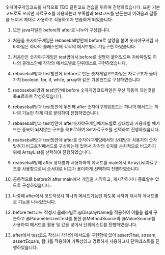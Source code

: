 숫자야구게임코드를 시작으로 TDD 클린코드 연습을 위하여 진행하였습니다. 또한 기본코드로도 쓰지만 자료구조를 사용하는데 부족함과  test코드를 만든는데 어려움과 갈증을 느껴서 제대로 사용하고 적용하고자 연습하게 되었습니다.

1) 모든 java파일은 before와 after로 나누어 구성됩니다.

2) 처음을 숫자야구게임은 rebaseball방안에 before로 설명을 붙여 숫자야구게임 자바파일은 하나의 클래스안에 각각의 메서드별로 기능구현 하였습니다.

3) 처음만든 숫자야구게임은 test방에서 before로 설명이 붙어있으며 자바파일도 하나의 클래스안에 각각의 메서드별로 단위테스트 구현하였습니다.

4) rebaseball방과 test방안에 before로 만든 숫자게임코드파일은 자료구조가 들어가지 boolean, for, if, while, array와 같은 기본코드로 구성하였습니다

5) reabaseball방과 test방안에 before 숫자게임코드파일은 우선 작동이 되는것을 목표로하여 작성하였습니다.

6) rebaseball방과 test방안에 두번째 after 숫자야구게임코드는 하나의 메서드는 하나의 기능만 하게 따로 분리하여 진행하였습니다.

7) rebaseball방과 test방안에 after숫자야구게임메서드별로 상대방과 사용자별 메서드는 중복이 되지않는 구조를 목표로하여 Set자료구조를 선택하여 진행하였습니다.

8) reabseball방과 test방안에 after로 숫자야구게임에서의 상대방과 사용자의 숫자맞추기 비교로직메서드를 구성하는데 있어서 각각의 숫자를 순차적으로 비교하기 위해 ArrayList를 선택하여 진행하였습니다.

9) reabseball방에 after 상대방과 사용자와의 메서드를 main에서 ArrayList자료구조를 사용함으로써 순서대로 비교가 용이하게 선택하여 진행하였습니다.  

10) 공통적으로 before와 after main에서 게임을 시작하고, 재시작하거나 종료할수 있도록 구성하였습니다. 

11) 나중에 after에서 코드작성시 하나의 메서드기능만 하도록 시작과 재시작 메서드별로 기능을 나누었습니다.

12) before test코드 작성시 클래스별로 @DisplayName을 적용하여 이름을 쉽게 구분하고 @ParameterizedTest를 통한 @MethodSource와 @ValueSource를 사용하여 메서드를 활용 및 값을 넣어서 단위테스트를 진행하였습니다.

13) after에서 test코드 작성시 각각의 메서드를 구현함에 있어 assertThat, stream, assertEquals, 람다를 적용하여 가독성있고 명료하게 사용하고자 단위테스트를 진행하였습니다. 
